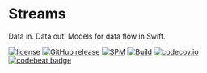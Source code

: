 # Streams

Data in. Data out. Models for data flow in Swift.

[![license](https://img.shields.io/github/license/mashape/apistatus.svg)]()
[![GitHub release](https://img.shields.io/github/release/randymarsh77/streams.svg)]()
[![SPM](https://img.shields.io/badge/SPM-compatible-brightgreen.svg)](https://github.com/apple/swift-package-manager)
[![Build](https://github.com/randymarsh77/streams/workflows/CI/badge.svg)](https://github.com/randymarsh77/streams/actions?query=workflow%3ACI)
[![codecov.io](https://codecov.io/gh/randymarsh77/streams/branch/master/graphs/badge.svg)](https://codecov.io/gh/randymarsh77/streams/branch/master)
[![codebeat badge](https://codebeat.co/badges/ebcaf86e-9bf6-469d-bc3b-547a9e18db68)](https://codebeat.co/projects/github-com-randymarsh77-streams-master)
